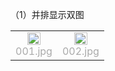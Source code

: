 （1）并排显示双图
<table rules="none" align="center">
	<tr>
		<td>
			<center>
				<img src="https://img-blog.csdnimg.cn/293b792757c24b8caa1ffba18ce76831.jpg" width="60%" />
				<br/>
				<font color="AAAAAA">001.jpg</font>
			</center>
		</td>
		<td>
			<center>
				<img src="https://img-blog.csdnimg.cn/f70c9b6462314611828f3349942b1227.jpg" width="60%" />
				<br/>
				<font color="AAAAAA">002.jpg</font>
			</center>
		</td>
	</tr>
</table>

